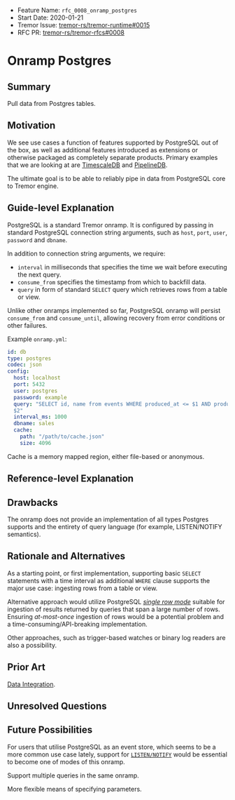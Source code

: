 - Feature Name: `rfc_0008_onramp_postgres`
- Start Date: 2020-01-21
- Tremor Issue:
  [tremor-rs/tremor-runtime#0015](https://github.com/tremor-rs/tremor-rfcs/issues/15)
- RFC PR: [tremor-rs/tremor-rfcs#0008](https://github.com/tremor-rs/tremor-rfcs/pull/14)

# Onramp Postgres

## Summary
[summary]: #summary

Pull data from Postgres tables.

## Motivation
[motivation]: #motivation

We see use cases a function of features supported by PostgreSQL out of the box,
as well as additional features introduced as extensions or otherwise packaged as
completely separate products. Primary examples that we are looking at are [TimescaleDB](https://www.timescale.com/) and [PipelineDB](https://www.pipelinedb.com/).

The ultimate goal is to be able to reliably pipe in data from PostgreSQL core to Tremor engine.

## Guide-level Explanation
[guide-level-explanation]: #guide-level-explanation

PostgreSQL is a standard Tremor onramp. It is configured by passing in standard PostgreSQL connection string arguments, such as `host`, `port`, `user`, `password` and `dbname`.

In addition to connection string arguments, we require:
* `interval` in milliseconds that specifies the time we wait before executing the next query.
* `consume_from` specifies the timestamp from which to backfill data.
* `query` in form of standard `SELECT` query which retrieves rows from a table or view.

Unlike other onramps implemented so far, PostgreSQL onramp will persist `consume_from` and `consume_until`, allowing recovery from error conditions or other failures.

Example `onramp.yml`:

```yml
id: db
type: postgres
codec: json
config:
  host: localhost
  port: 5432
  user: postgres
  password: example
  query: "SELECT id, name from events WHERE produced_at <= $1 AND produced_at >
  $2"
  interval_ms: 1000
  dbname: sales
  cache:
    path: "/path/to/cache.json"
    size: 4096
```

Cache is a memory mapped region, either file-based or anonymous.

## Reference-level Explanation
[reference-level-explanation]: #reference-level-explanation

## Drawbacks
[drawbacks]: #drawbacks

The onramp does not provide an implementation of all types Postgres supports and
the entirety of query language (for example, LISTEN/NOTIFY semantics).

## Rationale and Alternatives
[rationale-and-alternatives]: #rationale-and-alternatives

As a starting point, or first implementation, supporting basic `SELECT` statements with a time interval as additional `WHERE` clause supports the major use case: ingesting rows from a table or view.

Alternative approach would utilize PostgreSQL [_single row mode_](https://www.postgresql.org/docs/12/libpq-single-row-mode.html) suitable for ingestion of results returned by queries that span a large number of rows. Ensuring _at-most-once_ ingestion of rows would be a potential problem and a time-consuming/API-breaking implementation.

Other approaches, such as trigger-based watches or binary log readers are also a
possibility.

## Prior Art
[prior-art]: #prior-art

[Data Integration](https://en.wikipedia.org/wiki/Data_integration).

## Unresolved Questions
[unresolved-questions]: #unresolved-questions

## Future Possibilities
[future-possibilities]: #future-possibilities

For users that utilise PostgreSQL as an event store, which seems to be a more
common use case lately, support for [`LISTEN/NOTIFY`](https://www.postgresql.org/docs/12/sql-notify.html) would be essential to become one of modes of this onramp.

Support multiple queries in the same onramp.

More flexible means of specifying parameters.
